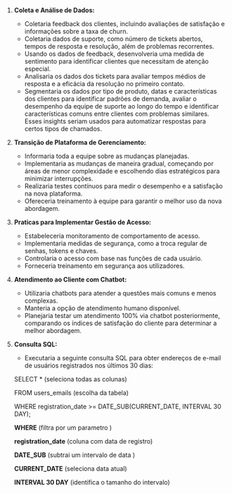 1. **Coleta e Análise de Dados:**
   - Coletaria feedback dos clientes, incluindo avaliações de satisfação e informações sobre a taxa de churn.
   - Coletaria dados de suporte, como número de tickets abertos, tempos de resposta e resolução, além de problemas recorrentes.
   - Usando os dados de feedback, desenvolveria uma medida de sentimento para identificar clientes que necessitam de atenção especial.
   - Analisaria os dados dos tickets para avaliar tempos médios de resposta e a eficácia da resolução no primeiro contato.
   - Segmentaria os dados por tipo de produto, datas e características dos clientes para identificar padrões de demanda, avaliar o desempenho da equipe de suporte ao longo do tempo e identificar características comuns entre clientes com problemas similares. Esses insights seriam usados para automatizar respostas para certos tipos de chamados.

2. **Transição de Plataforma de Gerenciamento:**
   - Informaria toda a equipe sobre as mudanças planejadas.
   - Implementaria as mudanças de maneira gradual, começando por áreas de menor complexidade e escolhendo dias estratégicos para minimizar interrupções.
   - Realizaria testes contínuos para medir o desempenho e a satisfação na nova plataforma.
   - Ofereceria treinamento à equipe para garantir o melhor uso da nova abordagem.

3. **Praticas para Implementar Gestão de Acesso:**
   - Estabeleceria monitoramento de comportamento de acesso.
   - Implementaria medidas de segurança, como a troca regular de senhas, tokens e chaves.
   - Controlaria o acesso com base nas funções de cada usuário.
   - Forneceria treinamento em segurança aos utilizadores.

4. **Atendimento ao Cliente com Chatbot:**
   - Utilizaria chatbots para atender a questões mais comuns e menos complexas.
   - Manteria a opção de atendimento humano disponível.
   - Planejaria testar um atendimento 100% via chatbot posteriormente, comparando os índices de satisfação do cliente para determinar a melhor abordagem.

5. **Consulta SQL:**
   - Executaria a seguinte consulta SQL para obter endereços de e-mail de usuários registrados nos últimos 30 dias:
    
    SELECT * (seleciona todas as colunas)

    FROM users_emails (escolha da tabela)

    WHERE registration_date >= DATE_SUB(CURRENT_DATE, INTERVAL 30 DAY);
     
     **WHERE** (filtra por um parametro )

     **registration_date** (coluna com data de registro)
     
     **DATE_SUB** (subtrai um intervalo de data )

     **CURRENT_DATE** (seleciona data atual)

     **INTERVAL 30 DAY** (identifica o tamanho do intervalo)



